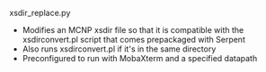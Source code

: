 xsdir_replace.py
- Modifies an MCNP xsdir file so that it is compatible with the xsdirconvert.pl script that comes prepackaged with Serpent
- Also runs xsdirconvert.pl if it's in the same directory
- Preconfigured to run with MobaXterm and a specified datapath
